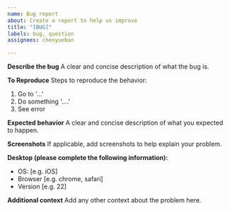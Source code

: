 ```yaml
---
name: Bug report
about: Create a report to help us improve
title: "[BUG]"
labels: bug, question
assignees: chenyueban

---
```


**Describe the bug**
A clear and concise description of what the bug is.

**To Reproduce**
Steps to reproduce the behavior:
1. Go to '...'
2. Do something '....'
3. See error

**Expected behavior**
A clear and concise description of what you expected to happen.

**Screenshots**
If applicable, add screenshots to help explain your problem.

**Desktop (please complete the following information):**
 - OS: [e.g. iOS]
 - Browser [e.g. chrome, safari]
 - Version [e.g. 22]

**Additional context**
Add any other context about the problem here.
